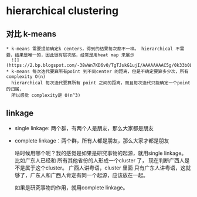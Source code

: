 # hierarchical clustering

## 对比 k-means 
    * k-means 需要提前确定k centers，得到的结果每次都不一样。 hierarchical 不需要，结果是唯一的，因此很有层次感，经常是用heat map 来展示
      ![](https://2.bp.blogspot.com/-38wWn7KD6v0/TgTJskG1ujI/AAAAAAAAC5g/0k33b0L5fL8/s400/heatmap.png)
    * k-means 每次迭代要算所有point 到不同center 的距离，但是不确定要算多少次，所有complexity O(n)
      hierarchical 每次迭代要算所有 point 之间的距离，而且每次迭代只能确定一个point 的归属，
      所以感觉 complexity是 O(n^3)

## linkage
* single linkage: 两个群，有两个人是朋友，那么大家都是朋友   
* complete linkage：两个群，所有人都是朋友，那么大家才都是朋友   

   啥时候用哪个呢？我的感觉是如果是研究事物的起源，就用single linkage。 比如广东人已经和
   所有其他省份的人形成一个cluster 了， 现在判断广西人是不是属于这个cluster。 广西人讲粤语，cluster 里面
   只有广东人讲粤语，这就够了，广东人和广西人肯定有同一个起源，应该放在一起。

   如果是研究事物的作用，就用complete linkage。      
